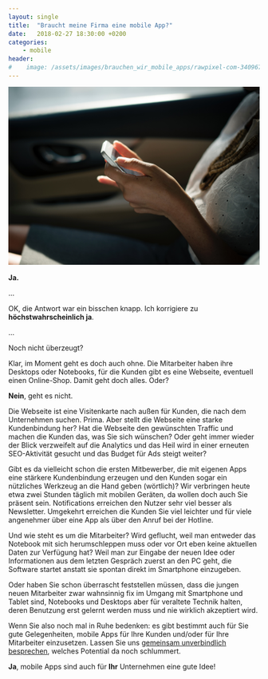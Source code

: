 ```yaml
---
layout: single
title:  "Braucht meine Firma eine mobile App?"
date:   2018-02-27 18:30:00 +0200
categories: 
    - mobile
header:
#    image: /assets/images/brauchen_wir_mobile_apps/rawpixel-com-340967-unsplash.jpg
---
```


![Using phone](/assets/images/rawpixel-com-340967-unsplash.jpg)

__Ja.__

...

OK, die Antwort war ein bisschen knapp. Ich korrigiere zu __höchstwahrscheinlich ja__.

...

Noch nicht überzeugt?

Klar, im Moment geht es doch auch ohne. Die Mitarbeiter haben ihre Desktops oder Notebooks, für die Kunden gibt es eine Webseite, eventuell einen Online-Shop. Damit geht doch alles. Oder?

__Nein__, geht es nicht.

Die Webseite ist eine Visitenkarte nach außen für Kunden, die nach dem Unternehmen suchen. Prima. Aber stellt die Webseite eine starke Kundenbindung her? Hat die Webseite den gewünschten Traffic und machen die Kunden das, was Sie sich wünschen? Oder geht immer wieder der Blick verzweifelt auf die Analytics und das Heil wird in einer erneuten SEO-Aktivität gesucht und das Budget für Ads steigt weiter?

Gibt es da vielleicht schon die ersten Mitbewerber, die mit eigenen Apps eine stärkere Kundenbindung erzeugen und den Kunden sogar ein nützliches Werkzeug an die Hand geben (wörtlich)? Wir verbringen heute etwa zwei Stunden täglich mit mobilen Geräten, da wollen doch auch Sie präsent sein. Notifications erreichen den Nutzer sehr viel besser als Newsletter. Umgekehrt erreichen die Kunden Sie viel leichter und für viele angenehmer über eine App als über den Anruf bei der Hotline. 

Und wie steht es um die Mitarbeiter? Wird geflucht, weil man entweder das Notebook mit sich herumschleppen muss oder vor Ort eben keine aktuellen Daten zur Verfügung hat? Weil man zur Eingabe der neuen Idee oder Informationen aus dem letzten Gespräch zuerst an den PC geht, die Software startet anstatt sie spontan direkt im Smartphone einzugeben. 

Oder haben Sie schon überrascht feststellen müssen, dass die jungen neuen Mitarbeiter zwar wahnsinnig fix im Umgang mit Smartphone und Tablet sind, Notebooks und Desktops aber für veraltete Technik halten, deren Benutzung erst gelernt werden muss und nie wirklich akzeptiert wird.  

Wenn Sie also noch mal in Ruhe bedenken: es gibt bestimmt auch für Sie gute Gelegenheiten, mobile Apps für Ihre Kunden und/oder für Ihre Mitarbeiter einzusetzen. Lassen Sie uns [gemeinsam unverbindlich besprechen](/contact), welches Potential da noch schlummert. 

__Ja__, mobile Apps sind auch für __Ihr__ Unternehmen eine gute Idee!

